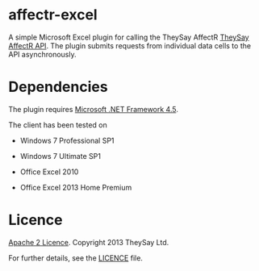 affectr-excel
=============

A simple Microsoft Excel plugin for calling the TheySay AffectR [TheySay AffectR API](http://docs.theysay.apiary.io).
The plugin submits requests from individual data cells to the API asynchronously.

# Dependencies

The plugin requires [Microsoft .NET Framework 4.5](http://www.microsoft.com/en-gb/download/details.aspx?id=30653).

The client has been tested on

* Windows 7 Professional SP1
* Windows 7 Ultimate SP1

* Office Excel 2010
* Office Excel 2013 Home Premium

# Licence

[Apache 2 Licence](http://www.apache.org/licenses/LICENSE-2.0.html). Copyright 2013 TheySay Ltd.

For further details, see the [LICENCE](LICENCE) file.
